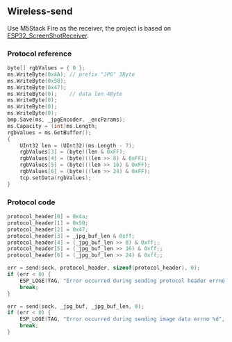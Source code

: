## Wireless-send

Use M5Stack Fire as the receiver, the project is based on [ESP32_ScreenShotReceiver](https://github.com/lovyan03/ESP32_ScreenShotReceiver).

### Protocol reference
```C
byte[] rgbValues = { 0 };
ms.WriteByte(0x4A); // prefix "JPG" 3Byte
ms.WriteByte(0x50);
ms.WriteByte(0x47);
ms.WriteByte(0);    // data len 4Byte
ms.WriteByte(0);
ms.WriteByte(0);
ms.WriteByte(0);
bmp.Save(ms, _jpgEncoder, _encParams);
ms.Capacity = (int)ms.Length;
rgbValues = ms.GetBuffer();
{
    UInt32 len = (UInt32)(ms.Length - 7);
    rgbValues[3] = (byte)(len & 0xFF);
    rgbValues[4] = (byte)((len >> 8) & 0xFF);
    rgbValues[5] = (byte)((len >> 16) & 0xFF);
    rgbValues[6] = (byte)((len >> 24) & 0xFF);
    tcp.setData(rgbValues);
}
```

### Protocol code
```C
protocol_header[0] = 0x4a;
protocol_header[1] = 0x50;
protocol_header[2] = 0x47;
protocol_header[3] = _jpg_buf_len & 0xff;
protocol_header[4] = (_jpg_buf_len >> 8) & 0xff;;
protocol_header[5] = (_jpg_buf_len >> 16) & 0xff;;
protocol_header[6] = (_jpg_buf_len >> 24) & 0xff;;

err = send(sock, protocol_header, sizeof(protocol_header), 0);
if (err < 0) {
    ESP_LOGE(TAG, "Error occurred during sending protocol header errno %d", errno);
    break;
}

err = send(sock, _jpg_buf, _jpg_buf_len, 0);
if (err < 0) {
    ESP_LOGE(TAG, "Error occurred during sending image data errno %d", errno);
    break;
}
```
